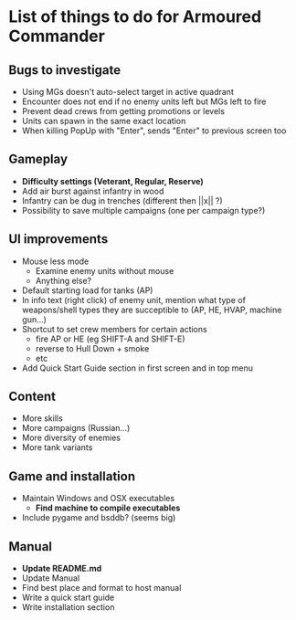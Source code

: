 # List of things to do for Armoured Commander

## Bugs to investigate
- Using MGs doesn't auto-select target in active quadrant
- Encounter does not end if no enemy units left but MGs left to fire
- Prevent dead crews from getting promotions or levels
- Units can spawn in the same exact location
- When killing PopUp with "Enter", sends "Enter" to previous screen too

## Gameplay
- **Difficulty settings (Veterant, Regular, Reserve)**
- Add air burst against infantry in wood
- Infantry can be dug in trenches (different then ||x|| ?)
- Possibility to save multiple campaigns (one per campaign type?)

## UI improvements
- Mouse less mode
  - Examine enemy units without mouse
  - Anything else?
- Default starting load for tanks (AP)
- In info text (right click) of enemy unit, mention what type of weapons/shell types they are
  succeptible to (AP, HE, HVAP, machine gun...)
- Shortcut to set crew members for certain actions
  - fire AP or HE (eg SHIFT-A and SHIFT-E)
  - reverse to Hull Down + smoke
  - etc
- Add Quick Start Guide section in first screen and in top menu
  
## Content
- More skills
- More campaigns (Russian...)
- More diversity of enemies
- More tank variants
  
## Game and installation
- Maintain Windows and OSX executables
  - **Find machine to compile executables**
- Include pygame and bsddb? (seems big)
  
## Manual
- **Update README.md**
- Update Manual
- Find best place and format to host manual
- Write a quick start guide
- Write installation section
